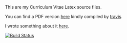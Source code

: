 This are my Curriculum Vitae Latex source files.

You can find a PDF version [here](https://github.com/wincus/curric/raw/master/pdf/jmoyano-resume.pdf) kindly compiled by [travis](https://travis-ci.org/wincus/curric).

I wrote something about it [here](http://blog.wincus.com.ar/self-building-latex-resume.html).

[![Build Status](https://travis-ci.org/wincus/curric.svg?branch=master)](https://travis-ci.org/wincus/curric)
